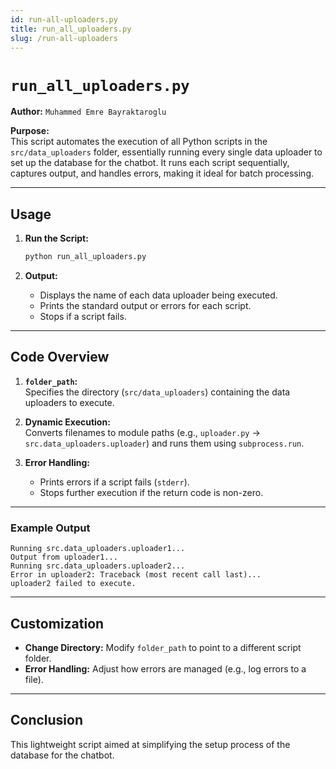 ```yaml
---
id: run-all-uploaders.py
title: run_all_uploaders.py
slug: /run-all-uploaders
---
```


# `run_all_uploaders.py`

**Author:** `Muhammed Emre Bayraktaroglu`

**Purpose:**  
This script automates the execution of all Python scripts in the `src/data_uploaders` folder, essentially running every single data uploader to set up the database for the chatbot. It runs each script sequentially, captures output, and handles errors, making it ideal for batch processing.


---

## Usage 

1. **Run the Script:**  
   ```bash
   python run_all_uploaders.py
   ```

2. **Output:**  
   - Displays the name of each data uploader being executed.
   - Prints the standard output or errors for each script.
   - Stops if a script fails.

---

## Code Overview

1. **`folder_path`:**  
   Specifies the directory (`src/data_uploaders`) containing the data uploaders to execute.

2. **Dynamic Execution:**  
   Converts filenames to module paths (e.g., `uploader.py` → `src.data_uploaders.uploader`) and runs them using `subprocess.run`.

3. **Error Handling:**  
   - Prints errors if a script fails (`stderr`).
   - Stops further execution if the return code is non-zero.

---

### Example Output
```plaintext
Running src.data_uploaders.uploader1...
Output from uploader1...
Running src.data_uploaders.uploader2...
Error in uploader2: Traceback (most recent call last)...
uploader2 failed to execute.
```

---

## Customization

- **Change Directory:** Modify `folder_path` to point to a different script folder.
- **Error Handling:** Adjust how errors are managed (e.g., log errors to a file).

---

## Conclusion  
This lightweight script aimed at simplifying the setup process of the database for the chatbot.
